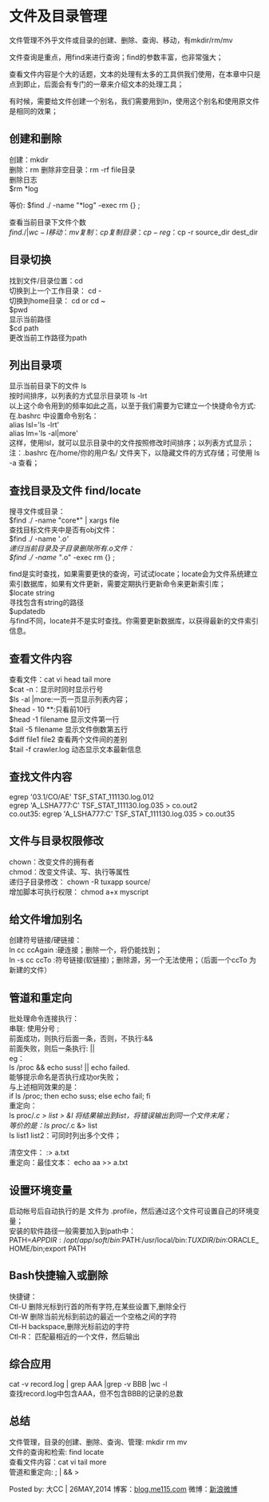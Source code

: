 # 文件及目录管理 
文件管理不外乎文件或目录的创建、删除、查询、移动，有mkdir/rm/mv

文件查询是重点，用find来进行查询；find的参数丰富，也非常强大；

查看文件内容是个大的话题，文本的处理有太多的工具供我们使用，在本章中只是点到即止，后面会有专门的一章来介绍文本的处理工具；

有时候，需要给文件创建一个别名，我们需要用到ln，使用这个别名和使用原文件是相同的效果；

## 创建和删除
创建：mkdir  
删除：rm   删除非空目录：rm -rf file目录  
删除日志  
$rm *log    

等价: $find ./ -name "*log" -exec rm {} \;  

查看当前目录下文件个数  
$find ./ | wc -l  
移动：mv    
复制：cp   复制目录：cp -r  
eg：$cp -r source_dir  dest_dir  

## 目录切换  
找到文件/目录位置：cd  
切换到上一个工作目录： cd -  
切换到home目录： cd  or  cd ~  
$pwd  
显示当前路径  
$cd path  
更改当前工作路径为path  

## 列出目录项
显示当前目录下的文件 ls  
按时间排序，以列表的方式显示目录项 ls -lrt  
以上这个命令用到的频率如此之高，以至于我们需要为它建立一个快捷命令方式:  
在.bashrc 中设置命令别名：  
alias lsl='ls -lrt'  
alias lm='ls -al|more'  
这样，使用lsl，就可以显示目录中的文件按照修改时间排序；以列表方式显示；  
注：.bashrc 在/home/你的用户名/ 文件夹下，以隐藏文件的方式存储；可使用 ls -a 查看；  

## 查找目录及文件 find/locate  
搜寻文件或目录：   
$find ./ -name "core*" | xargs file  
查找目标文件夹中是否有obj文件：  
$find ./ -name '*.o'    
递归当前目录及子目录删除所有.o文件：  
$find ./ -name "*.o" -exec rm {} \;  

find是实时查找，如果需要更快的查询，可试试locate；locate会为文件系统建立索引数据库，如果有文件更新，需要定期执行更新命令来更新索引库；  
$locate string   
寻找包含有string的路径  
$updatedb  
与find不同，locate并不是实时查找。你需要更新数据库，以获得最新的文件索引信息。  

## 查看文件内容
查看文件：cat vi head tail more  
$cat -n：显示时同时显示行号  
$ls -al |more:一页一页显示列表内容；  
$head - 10 **:只看前10行  
$head -1 filename 显示文件第一行  
$tail -5 filename 显示文件倒数第五行  
$diff file1 file2 查看两个文件间的差别  
$tail -f crawler.log 动态显示文本最新信息  

## 查找文件内容
egrep '03.1\/CO\/AE' TSF_STAT_111130.log.012  
egrep 'A_LSHA777:C' TSF_STAT_111130.log.035 > co.out2  
co.out35:  egrep 'A_LSHA777:C' TSF_STAT_111130.log.035 > co.out35  

## 文件与目录权限修改
chown：改变文件的拥有者  
chmod：改变文件读、写、执行等属性  
递归子目录修改： chown -R tuxapp source/  
增加脚本可执行权限： chmod a+x  myscript  


## 给文件增加别名
创建符号链接/硬链接：  
ln cc ccAgain :硬连接；删除一个，将仍能找到；  
ln -s cc ccTo :符号链接(软链接)；删除源，另一个无法使用；（后面一个ccTo 为新建的文件）  


## 管道和重定向
批处理命令连接执行：  
串联: 使用分号 ;  
前面成功，则执行后面一条，否则，不执行:&&  
前面失败，则后一条执行:    ||  
eg：  
ls /proc && echo  suss! || echo failed.  
能够提示命名是否执行成功or失败；  
与上述相同效果的是：  
if ls /proc; then echo suss; else echo fail; fi  
重定向：  
ls  proc/*.c > list > &l 将结果输出到list，将错误输出到同一个文件末尾；  
等价的是：ls  proc/*.c &> list  
ls list1 list2：可同时列出多个文件；  
 
清空文件：   :> a.txt  
重定向：最佳文本：  echo  aa >> a.txt  

## 设置环境变量
启动帐号后自动执行的是 文件为 .profile，然后通过这个文件可设置自己的环境变量；  
安装的软件路径一般需要加入到path中：  
PATH=$APPDIR:/opt/app/soft/bin:$PATH:/usr/local/bin:$TUXDIR/bin:$ORACLE_HOME/bin;export PATH  

## Bash快捷输入或删除
快捷键：  
 Ctl-U   删除光标到行首的所有字符,在某些设置下,删除全行  
 Ctl-W   删除当前光标到前边的最近一个空格之间的字符  
 Ctl-H   backspace,删除光标前边的字符  
 Ctl-R： 匹配最相近的一个文件，然后输出  

## 综合应用
cat -v record.log | grep AAA |grep -v BBB |wc -l  
查找record.log中包含AAA，但不包含BBB的记录的总数  

## 总结
文件管理，目录的创建、删除、查询、管理: mkdir rm mv   
文件的查询和检索: find locate  
查看文件内容：cat vi tail more   
管道和重定向: ; | &&  >  



Posted by: 大CC | 26MAY,2014
博客：[blog.me115.com](http://blog.me115.com)
微博：[新浪微博](http://weibo.com/bigcc115)